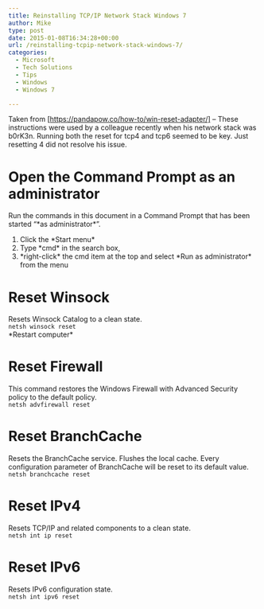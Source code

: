 ```yaml
---
title: Reinstalling TCP/IP Network Stack Windows 7
author: Mike
type: post
date: 2015-01-08T16:34:28+00:00
url: /reinstalling-tcpip-network-stack-windows-7/
categories:
  - Microsoft
  - Tech Solutions
  - Tips
  - Windows
  - Windows 7

---
```

Taken from [https://pandapow.co/how-to/win-reset-adapter/] &#8211; These instructions were used by a colleague recently when his network stack was b0rK3n. Running both the reset for tcp4 and tcp6 seemed to be key. Just resetting 4 did not resolve his issue.

# Open the Command Prompt as an administrator

Run the commands in this document in a Command Prompt that has been started &#8220;\*as administrator\*&#8221;.

  1. Click the \*Start menu\*
  2. Type \*cmd\* in the search box,
  3. \*right-click\* the cmd item at the top and select \*Run as administrator\* from the menu

# Reset Winsock

Resets Winsock Catalog to a clean state.  
`netsh winsock reset`  
\*Restart computer\*

# Reset Firewall

This command restores the Windows Firewall with Advanced Security policy to the default policy.  
`netsh advfirewall reset`

# Reset BranchCache

Resets the BranchCache service. Flushes the local cache. Every configuration parameter of BranchCache will be reset to its default value.  
`netsh branchcache reset`

# Reset IPv4

Resets TCP/IP and related components to a clean state.  
`netsh int ip reset`

# Reset IPv6

Resets IPv6 configuration state.  
`netsh int ipv6 reset`
